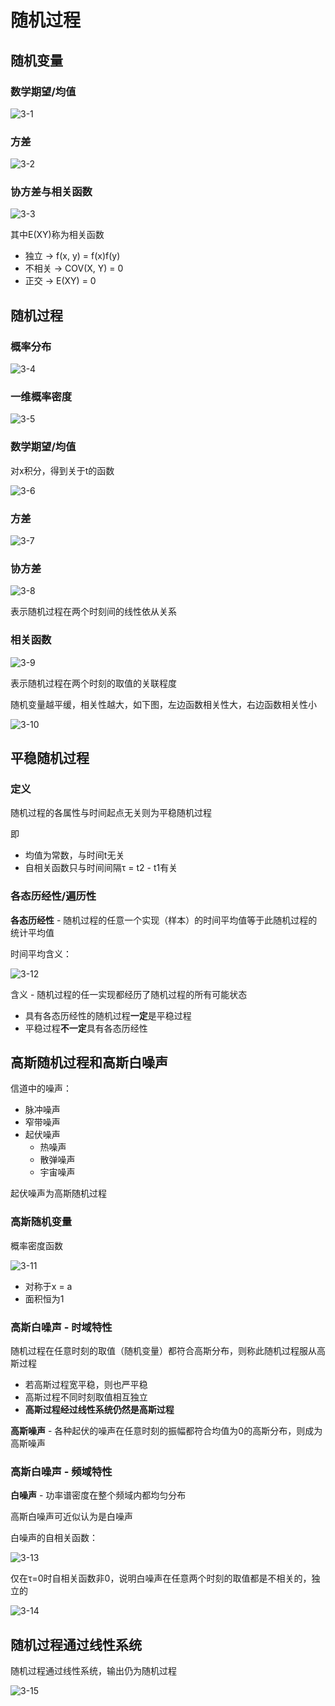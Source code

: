 # 随机过程

## 随机变量

### 数学期望/均值

![3-1](img/3-1.png)

### 方差

![3-2](img/3-2.png)

### 协方差与相关函数

![3-3](img/3-3.png)

其中E(XY)称为相关函数

- 独立 -> f(x, y) = f(x)f(y)
- 不相关 -> COV(X, Y) = 0
- 正交 -> E(XY) = 0

## 随机过程

### 概率分布

![3-4](img/3-4.png)

### 一维概率密度

![3-5](img/3-5.png)

### 数学期望/均值

对x积分，得到关于t的函数

![3-6](img/3-6.png)

### 方差

![3-7](img/3-7.png)

### 协方差

![3-8](img/3-8.png)

表示随机过程在两个时刻间的线性依从关系

### 相关函数

![3-9](img/3-9.png)

表示随机过程在两个时刻的取值的关联程度

随机变量越平缓，相关性越大，如下图，左边函数相关性大，右边函数相关性小

![3-10](img/3-10.png)

## 平稳随机过程

### 定义

随机过程的各属性与时间起点无关则为平稳随机过程

即
- 均值为常数，与时间t无关
- 自相关函数只与时间间隔τ = t2 - t1有关

### 各态历经性/遍历性

**各态历经性** - 随机过程的任意一个实现（样本）的时间平均值等于此随机过程的统计平均值

时间平均含义：

![3-12](img/3-12.png)

含义 - 随机过程的任一实现都经历了随机过程的所有可能状态

- 具有各态历经性的随机过程**一定**是平稳过程
- 平稳过程**不一定**具有各态历经性

## 高斯随机过程和高斯白噪声

信道中的噪声：
- 脉冲噪声
- 窄带噪声
- 起伏噪声
	- 热噪声
	- 散弹噪声
	- 宇宙噪声

起伏噪声为高斯随机过程

### 高斯随机变量

概率密度函数

![3-11](img/3-11.png)

- 对称于x = a
- 面积恒为1

### 高斯白噪声 - 时域特性

随机过程在任意时刻的取值（随机变量）都符合高斯分布，则称此随机过程服从高斯过程

- 若高斯过程宽平稳，则也严平稳
- 高斯过程不同时刻取值相互独立
- **高斯过程经过线性系统仍然是高斯过程**

**高斯噪声** - 各种起伏的噪声在任意时刻的振幅都符合均值为0的高斯分布，则成为高斯噪声

### 高斯白噪声 - 频域特性

**白噪声** - 功率谱密度在整个频域内都均匀分布

高斯白噪声可近似认为是白噪声

白噪声的自相关函数：

![3-13](img/3-13.png)

仅在τ=0时自相关函数非0，说明白噪声在任意两个时刻的取值都是不相关的，独立的

![3-14](img/3-14.png)

## 随机过程通过线性系统

随机过程通过线性系统，输出仍为随机过程

![3-15](img/3-15.png)

